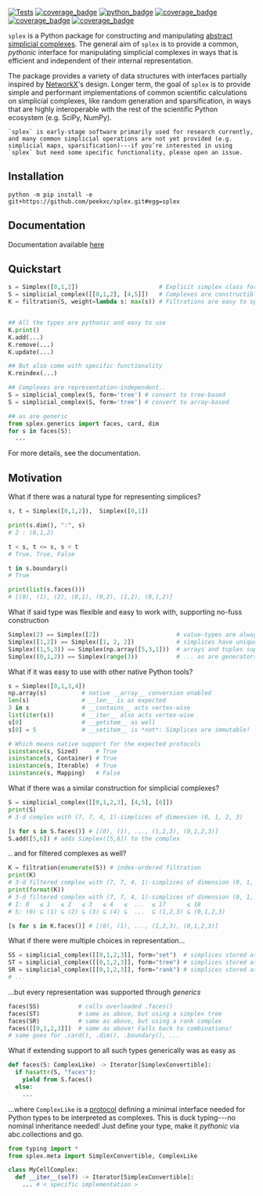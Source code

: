 [![Tests](https://github.com/peekxc/splex/actions/workflows/package.yml/badge.svg)](https://github.com/peekxc/splex/actions/workflows/package.yml)
[![coverage_badge](https://img.shields.io/endpoint?url=https://gist.githubusercontent.com/peekxc/ef42349965f40edf4232737026690c5f/raw/coverage_info.json)](https://coveralls.io/github/peekxc/splex)
[![python_badge](https://img.shields.io/badge/python-3.9%20%7C%203.10%20%7C%203.11-blue)](https://github.com/peekxc/splex/actions/workflows/python-package.yml)
[![coverage_badge](https://img.shields.io/github/actions/workflow/status/peekxc/splex/build-macos.yml?logo=apple&logoColor=white)](https://github.com/peekxc/splex/actions/workflows/build-macos.yml)
[![coverage_badge](https://img.shields.io/github/actions/workflow/status/peekxc/splex/build-windows.yml?logo=windows&logoColor=white)](https://github.com/peekxc/splex/actions/workflows/build-windows.yml)
[![coverage_badge](https://img.shields.io/github/actions/workflow/status/peekxc/splex/build-linux.yml?logo=linux&logoColor=white)](https://github.com/peekxc/splex/actions/workflows/build-linux.yml)

`splex` is a Python package for constructing and manipulating [abstract simplicial complexes](https://en.wikipedia.org/wiki/Abstract_simplicial_complex). The general aim of `splex` is to provide a common, _pythonic_ interface for manipulating simplicial complexes in ways that is efficient and independent of their internal representation. 

The package provides a variety of data structures with interfaces partially inspired by [NetworkX](https://networkx.org/documentation/stable/index.html)'s design.  Longer term, the  goal of `splex` is to provide simple and performant implementations of common scientific calculations on simplicial complexes, like random generation and sparsification, in ways that are highly interoperable with the rest of the scientific Python ecosystem (e.g. SciPy, NumPy). 

```{note}
`splex` is early-stage software primarily used for research currently, and many common simplicial operations are not yet provided (e.g. simplicial maps, sparsification)---if you’re interested in using `splex` but need some specific functionality, please open an issue.
```

## Installation 

```
python -m pip install -e git+https://github.com/peekxc/splex.git#egg=splex
```

## Documentation 

Documentation available [here](https://peekxc.github.io/splex/)

## Quickstart 

```python
s = Simplex([0,1,2])                       # Explicit simplex class for value and set-like semantics
S = simplicial_complex([[0,1,2], [4,5]])   # Complexes are constructible from myriad of types
K = filtration(S, weight=lambda s: max(s)) # Filtrations are easy to specify via functions 


## All the types are pythonic and easy to use  
K.print()
K.add(...)
K.remove(...)
K.update(...)

## But also come with specific functionality 
K.reindex(...)

## Complexes are representation-independent..
S = simplicial_complex(S, form='tree') # convert to tree-based
S = simplicial_complex(S, form='tree') # convert to array-based

## as are generic 
from splex.generics import faces, card, dim
for s in faces(S):
  ...
```

For more details, see the documentation. 

## Motivation 

What if there was a natural type for representing simplices? 
```python
s, t = Simplex([0,1,2]),  Simplex([0,1])

print(s.dim(), ":", s)
# 2 : (0,1,2)

t < s, t <= s, s < t
# True, True, False

t in s.boundary()
# True 

print(list(s.faces()))
# [(0), (1), (2), (0,1), (0,2), (1,2), (0,1,2)]
```

What if said type was flexible and easy to work with, supporting no-fuss construction

```python
Simplex(2) == Simplex([2])                      # value-types are always unboxed 
Simplex([1,2]) == Simplex([1, 2, 2])            # simplices have unique entries, are hashable 
Simplex((1,5,3)) == Simplex(np.array([5,3,1]))  # arrays and tuples supported out of the box 
Simplex((0,1,2)) == Simplex(range(3))           # ... as are generators, iterables, collections, etc
```

What if it was easy to use with other native Python tools?
```python
s = Simplex([0,1,3,4])
np.array(s)          # native __array__ conversion enabled
len(s)               # __len__ is as expected 
3 in s               # __contains__ acts vertex-wise
list(iter(s))        # __iter__ also acts vertex-wise
s[0]                 # __getitem__ as well 
s[0] = 5             # __setitem__ is *not*: Simplices are immutable!

# Which means native support for the expected protocols 
isinstance(s, Sized)     # True 
isinstance(s, Container) # True 
isinstance(s, Iterable)  # True 
isinstance(s, Mapping)   # False 
```

What if there was a similar construction for simplicial complexes?
```python
S = simplicial_complex([[0,1,2,3], [4,5], [6]])
print(S)
# 3-d complex with (7, 7, 4, 1)-simplices of dimension (0, 1, 2, 3)

[s for s in S.faces()] # [(0), (1), ..., (1,2,3), (0,1,2,3)]
S.add([5,6]) # adds Simplex([5,6]) to the complex 
```

.. and for filtered complexes as well?
```python
K = filtration(enumerate(S)) # index-ordered filtration
print(K)
# 3-d filtered complex with (7, 7, 4, 1)-simplices of dimension (0, 1, 2, 3)
print(format(K))
# 3-d filtered complex with (7, 7, 4, 1)-simplices of dimension (0, 1, 2, 3)
# I: 0   ≤ 1   ≤ 2   ≤ 3   ≤ 4   ≤  ...  ≤ 17      ≤ 18       
# S: (0) ⊆ (1) ⊆ (2) ⊆ (3) ⊆ (4) ⊆  ...  ⊆ (1,2,3) ⊆ (0,1,2,3)

[s for s in K.faces()] # [(0), (1), ..., (1,2,3), (0,1,2,3)]
```

What if there were multiple choices in representation...


```python
SS = simplicial_complex([[0,1,2,3]], form="set")  # simplices stored as collections in a set 
ST = simplicial_complex([[0,1,2,3]], form="tree") # simplices stored as nodes in a tree 
SR = simplicial_complex([[0,1,2,3]], form="rank") # simplices stored as integers in an array 
# ... 
```

...but every representation was supported through _generics_


```python
faces(SS)           # calls overloaded .faces()
faces(ST)           # same as above, but using a simplex tree
faces(SR)           # same as above, but using a rank complex 
faces([[0,1,2,3]])  # same as above! Falls back to combinations! 
# same goes for .card(), .dim(), .boundary(), ...
```

What if extending support to all such types generically was as easy as

```python
def faces(S: ComplexLike) -> Iterator[SimplexConvertible]:
  if hasattr(S, "faces"):
    yield from S.faces()
  else:
    ...
```

...where `ComplexLike` is a [protocol](https://mypy.readthedocs.io/en/stable/protocols.html) defining a minimal interface needed for Python types to be interpreted as complexes. This is duck typing---no nominal inheritance needed! Just define your type, make it _pythonic_ via abc.collections and go. 


```python
from typing import *
from splex.meta import SimplexConvertible, ComplexLike 

class MyCellComplex:
  def __iter__(self) -> Iterator[SimplexConvertible]:
    ... # < specific implementation > 
```



